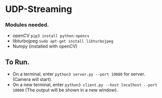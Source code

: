 # UDP-Streaming  
### Modules needed.
* openCV  `pip3 install python-opencv`  
* libturbojpeg `sudo apt-get install libturbojpeg`  
* Numpy (installed with openCV)  

## To Run.

* On a terminal, enter `python3 server.py --port 10080` for server. (Camera will start).
* On a new terminal, enter `python3 client.py --host localhost --port 10080` (The output will be shown in a new window).
